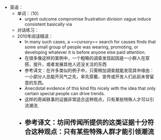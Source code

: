 - 英语：
	- 单词：（10）
		- urgent
		  outcome
		  compromise
		  frustration
		  division
		  vague
		  induce
		  consistent
		  basically
		  via
	- 对话练习：
	- 2010年阅读精读：
		- In many such cases, a ==cursory== search for causes finds that some small group of people was wearing, promoting, or developing whatever it is before anyone else paid attention.
		- 在很多像这样的案例中，一个粗略的调查发现起因是一小群人在穿搭，提升，或者发展其他人还没关注的东西
		- 参考译文：在许多类似的例子中，只需稍加调查就能发现其中缘由：一小部分人总能开风气之先，率先穿戴、宣传或开发人们此前未曾留意的东西。
		- Anecdotal evidence of this kind fits nicely with the idea that only certain special people can drive trends.
		- 这样的奇闻轶事的证据非常适合这种观点，只有某些特殊人才可以引流潮流.
		- 参考译文：坊间传闻所提供的这类证据十分符合这种观点：只有某些特殊人群才能引领潮流
			-